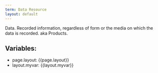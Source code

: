 ```yaml
---
term: Data Resource
layout: default
---
```

Data. Recorded information, regardless of form or the media on which the data is recorded. aka Products.

## Variables:
  - page.layout: {{page.layout}}
  - layout.myvar: {{layout.myvar}}
